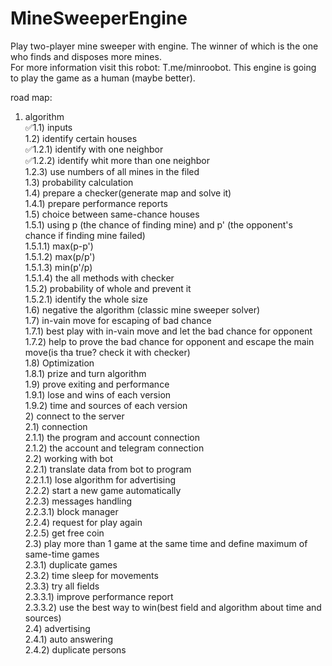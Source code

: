 # MineSweeperEngine  
Play two-player mine sweeper with engine. The winner of which is the one who finds and disposes more mines.  
For more information visit this robot: T.me/minroobot. This engine is going to play the game as a human (maybe better).  
  
road map:  
   1) algorithm  
       ✅1.1) inputs  
       1.2) identify certain houses  
           ✅1.2.1) identify with one neighbor  
           ✅1.2.2) identify whit more than one neighbor  
           1.2.3) use numbers of all mines in the filed  
        1.3) probability calculation  
        1.4) prepare a checker(generate map and solve it)  
            1.4.1) prepare performance reports  
        1.5) choice between same-chance houses  
            1.5.1) using p (the chance of finding mine) and p' (the opponent's chance if finding mine failed)  
                1.5.1.1) max(p-p')  
                1.5.1.2) max(p/p')  
                1.5.1.3) min(p'/p)  
                1.5.1.4) the all methods with checker  
            1.5.2) probability of whole and prevent it  
                1.5.2.1) identify the whole size  
        1.6) negative the algorithm (classic mine sweeper solver)  
        1.7) in-vain move for escaping of bad chance  
            1.7.1) best play with in-vain move and let the bad chance for opponent  
            1.7.2) help to prove the bad chance for opponent and escape the main move(is tha true? check it with checker)  
        1.8) Optimization  
            1.8.1) prize and turn algorithm  
        1.9) prove exiting and performance  
            1.9.1) lose and wins of each version  
            1.9.2) time and sources of each version  
    2) connect to the server  
        2.1) connection  
            2.1.1) the program and account connection  
            2.1.2) the account and telegram connection  
        2.2) working with bot  
            2.2.1) translate data from bot to program  
                2.2.1.1) lose algorithm for advertising  
            2.2.2) start a new game automatically  
            2.2.3) messages handling  
                2.2.3.1) block manager  
            2.2.4) request for play again  
            2.2.5) get free coin  
        2.3) play more than 1 game at the same time and define maximum of same-time games  
            2.3.1) duplicate games  
            2.3.2) time sleep for movements  
            2.3.3) try all fields  
                2.3.3.1) improve performance report  
                2.3.3.2) use the best way to win(best field and algorithm about time and sources)  
        2.4) advertising  
            2.4.1) auto answering  
            2.4.2) duplicate persons  
